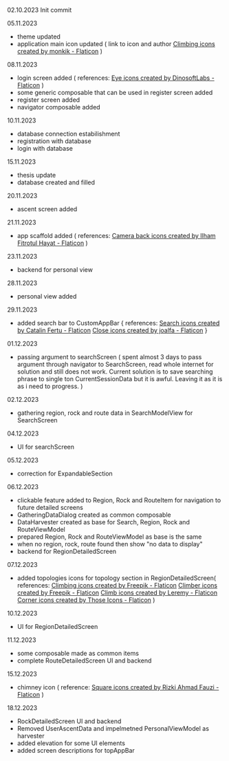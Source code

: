 02.10.2023
Init commit

05.11.2023
- theme updated
- application main icon updated (
    link to icon and author 
    <a href="https://www.flaticon.com/free-icons/climbing" title="climbing icons">Climbing icons created by monkik - Flaticon</a>
)

08.11.2023
- login screen added (
    references:
    <a href="https://www.flaticon.com/free-icons/eye" title="eye icons">Eye icons created by DinosoftLabs - Flaticon</a>
)
- some generic composable that can be used in register screen added
- register screen added
- navigator composable added

10.11.2023
- database connection estabilishment
- registration with database
- login with database

15.11.2023
- thesis update
- database created and filled

20.11.2023
- ascent screen added

21.11.2023
- app scaffold added (
    references:
    <a href="https://www.flaticon.com/free-icons/camera-back" title="camera back icons">Camera back icons created by Ilham Fitrotul Hayat - Flaticon</a>
)

23.11.2023
- backend for personal view

28.11.2023
- personal view added

29.11.2023
- added search bar to CustomAppBar {
    references:
    <a href="https://www.flaticon.com/free-icons/search" title="search icons">Search icons created by Catalin Fertu - Flaticon</a>
    <a href="https://www.flaticon.com/free-icons/close" title="close icons">Close icons created by joalfa - Flaticon</a>
}

01.12.2023
- passing argument to searchScreen (
    spent almost 3 days to pass argument through navigator to SearchScreen, read whole internet for solution and still does not work.
    Current solution is to save searching phrase to single ton CurrentSessionData but it is awful. Leaving it as it is as i need to progress.
)

02.12.2023
- gathering region, rock and route data in SearchModelView for SearchScreen

04.12.2023
- UI for searchScreen

05.12.2023
- correction for ExpandableSection

06.12.2023
- clickable feature added to Region, Rock and RouteItem for navigation to future detailed screens
- GatheringDataDialog created as common composable
- DataHarvester created as base for Search, Region, Rock and RouteViewModel
- prepared Region, Rock and RouteViewModel as base is the same 
- when no region, rock, route found then show "no data to display"
- backend for RegionDetailedScreen

07.12.2023
- added topologies icons for topology section in RegionDetailedScreen(
    references:
    <a href="https://www.flaticon.com/free-icons/climbing" title="climbing icons">Climbing icons created by Freepik - Flaticon</a>
    <a href="https://www.flaticon.com/free-icons/climber" title="climber icons">Climber icons created by Freepik - Flaticon</a>
    <a href="https://www.flaticon.com/free-icons/climb" title="climb icons">Climb icons created by Leremy - Flaticon</a>
    <a href="https://www.flaticon.com/free-icons/corner" title="corner icons">Corner icons created by Those Icons - Flaticon</a>
)

10.12.2023
- UI for RegionDetailedScreen

11.12.2023
- some composable made as common items
- complete RouteDetailedScreen UI and backend

15.12.2023
- chimney icon (
    reference:
    <a href="https://www.flaticon.com/free-icons/square" title="square icons">Square icons created by Rizki Ahmad Fauzi - Flaticon</a>
)

18.12.2023
- RockDetailedScreen UI and backend
- Removed UserAscentData and impelmetned PersonalViewModel as harvester
- added elevation for some UI elements
- added screen descriptions for topAppBar
